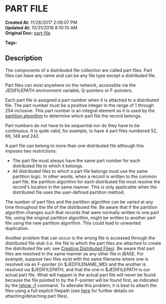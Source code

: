 # PART FILE 

**Created At:** 11/28/2017 2:06:07 PM  
**Updated At:** 10/31/2018 8:10:10 AM  
**Original Doc:** [part-file](https://docs.jbase.com/44203-distributed-files/part-file)  

**Tags:**
<badge text='distributed files' vertical='middle' />

## Description 

The components of a distributed file collection are called part files. Part files can have any name and can be any file type except a distributed file.

Part files can exist anywhere on the network, accessible via the JEDIFILEPATH environment variable, Q-pointers or F-pointers.

Each part file is assigned a part number when it is attached to a distributed file. The part number must be a positive integer in the range of 1 through 254 inclusive. This part number is an integral element as it is used by the [partition algorithm](./../partition-algorithm) to determine which part file the record belongs.

Part numbers do not have to be sequential nor do they have to be continuous. It is quite valid, for example, to have 4 part files numbered 52, 66, 149 and 242.

A part file can belong to more than one distributed file although this imposes two restrictions:

- The part file must always have the same part number for each distributed file to which it belongs.
- All distributed files to which a part file belongs must use the same partition logic. In other words, when a record is written to the common part file, the partition algorithm for each distributed file must resolve the record's location in the same manner. This is only applicable when the distributed file uses the user-defined partition method.


The number of part files and the partition algorithm can be varied at any time throughout the life of the distributed file. Be aware that if the partition algorithm changes such that records that were normally written to one part file, using the original partition algorithm, might be written to another part file using the new partition algorithm. This could lead to unwanted duplication.

Another problem that can occur is the wrong file is accessed through the distributed file stub (i.e. the file to which the part files are attached to create the distributed file set; see [Creating Distributed Files](./../creating-distributed-files)). Be aware that part files are resolved in the same manner as any other file in jBASE. For example, suppose two files exist with the same filename where one is resolved via an F-pointer (in $JEDFILENAME\_MD) and the another is resolved via $JEDIFILEPATH, and that the one in $JEDIFILEPATH is our actual part file. What will happen is the actual part file will never be found because the file pointed to by the F-pointer will be found first, as indicated by the [jshow -f](./../../../jbase/tools/jshow) command. To alleviate this problem, it is best to attach the files using a full explicit filepath (see [here](./../attaching-and-detaching-part-files) for further details on attaching/detaching part files).
